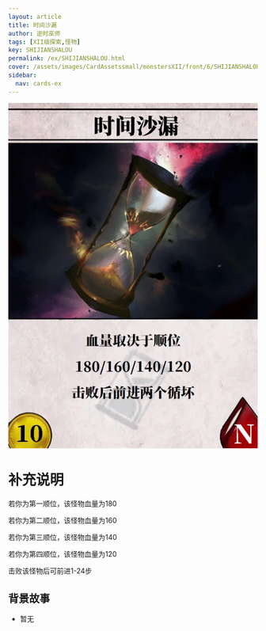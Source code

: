 ```yaml
---
layout: article
title: 时间沙漏
author: 逆时巫师
tags: [XII级探索,怪物]
key: SHIJIANSHALOU
permalink: /ex/SHIJIANSHALOU.html
cover: /assets/images/CardAssetssmall/monstersXII/front/6/SHIJIANSHALOU.webp
sidebar:
  nav: cards-ex
---
```

![](/assets/images/CardAssets/monstersXII/front/6/SHIJIANSHALOU.webp)

# 补充说明
若你为第一顺位，该怪物血量为180

若你为第二顺位，该怪物血量为160

若你为第三顺位，该怪物血量为140

若你为第四顺位，该怪物血量为120

击败该怪物后可前进1-24步


## 背景故事
* 暂无